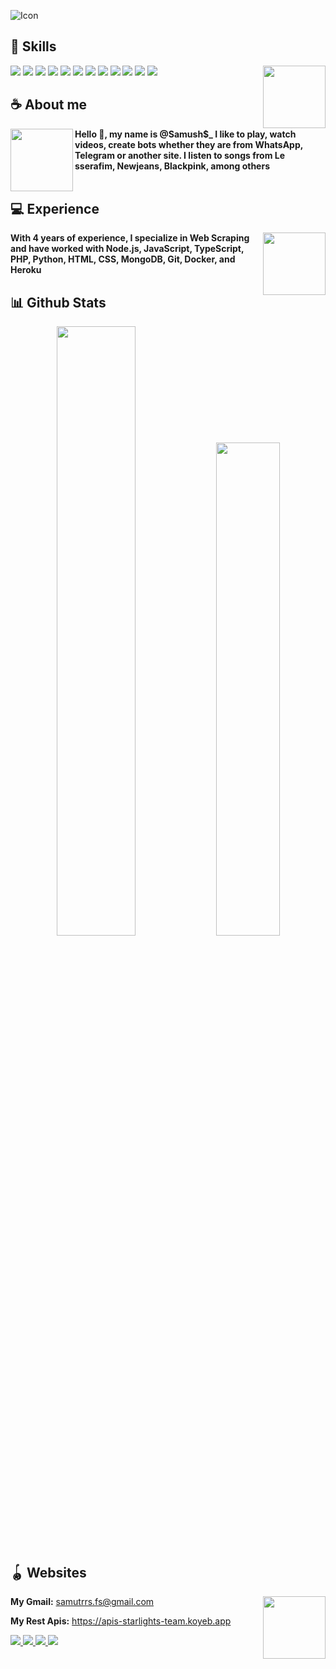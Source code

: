 ![Icon](https://i.postimg.cc/5tSnPSXg/acd061c0-5bb9-4e9b-a98c-097df06a2d43.jpg)

## **🍒 Skills**
<a href="https://github.com/HanSamu-27"><img align="right" width="100" src="https://i.postimg.cc/SsQVHY8h/6f82ff39-a045-4e6b-855d-6306f2d0d93a.jpg" /></a>
  <img src="https://img.shields.io/badge/Node.js-f5f5dc?logo=node.js&logoColor=000000&style=flat" />
</a>
  <img src="https://img.shields.io/badge/JavaScript-f5f5dc?logo=javascript&logoColor=000000&style=flat" />
  <img src="https://img.shields.io/badge/TypeScript-f5f5dc?logo=typescript&logoColor=000000&style=flat" />
  <img src="https://img.shields.io/badge/PHP-f5f5dc?logo=php&logoColor=000000&style=flat" />
  <img src="https://img.shields.io/badge/Python-f5f5dc?logo=python&logoColor=000000&style=flat" />
  <img src="https://img.shields.io/badge/CSS-f5f5dc?logo=css3&logoColor=000000&style=flat" />
  <img src="https://img.shields.io/badge/CSS3-f5f5dc?logo=css3&logoColor=000000&style=flat" />
  <img src="https://img.shields.io/badge/HTML-f5f5dc?logo=html5&logoColor=000000&style=flat" />
  <img src="https://img.shields.io/badge/MongoDB-f5f5dc?logo=mongodb&logoColor=000000&style=flat" />
  <img src="https://img.shields.io/badge/Git-f5f5dc?logo=git&logoColor=000000&style=flat" />
  <img src="https://img.shields.io/badge/Docker-f5f5dc?logo=docker&logoColor=000000&style=flat" />
  <img src="https://img.shields.io/badge/Heroku-f5f5dc?logo=heroku&logoColor=000000&style=flat" />

## **☕ About me**
<a href="https://github.com/HanSamu-27"><img align="left" width="100" src="https://i.postimg.cc/PJPy5G2V/4c8012b0-dc27-4c1f-9b81-2bf854b2ef29.jpg"></a>
**Hello 🙂, my name is @Samush$_ I like to play, watch videos, create bots whether they are from WhatsApp, Telegram or another site. I listen to songs from Le sserafim, Newjeans, Blackpink, among others**
<br><br>


## **💻 Experience**
<a href="https://github.com/HanSamu-27"><img align="right" width="100" src="https://i.postimg.cc/HWh3Pxkq/2be2012e-673e-4d64-a9a0-8fd8e678dbeb.jpg"></a>

**With 4 years of experience, I specialize in Web Scraping and have worked with Node.js, JavaScript, TypeScript, PHP, Python, HTML, CSS, MongoDB, Git, Docker, and Heroku**


## **📊 Github Stats**
<!-- <div><a href="https://github.com/HanSamu-27"><img width="100" src="https://cdn.discordapp.com/attachments/1077108830862839848/1107004077621125240/105017051_p13.png"></a><div> -->
<p align="center"><img width="50%" src="https://github-readme-stats.vercel.app/api?username=HanSamu-27&show_icons=true&count_private=true&hide_border=true&bg_color=f5f5dc&title_color=000000&text_color=000000&icon_color=000000
"/> <img width="45%" src="https://github-readme-stats.vercel.app/api/top-langs/?username=HanSamu-27&show_icons=true&count_private=true&hide_border=true&bg_color=f5f5dc&title_color=000000&text_color=000000&icon_color=000000&layout=compact"/>
</p>

<!-- <br><br><br><br> -->
## **🪀 Websites**
<a href="https://github.com/HanSamu-27"><img align="right" width="100" src="https://i.postimg.cc/0ygnPBmZ/41f333d1-791c-4818-8abc-553db79af23d.jpg" /></a>
**My Gmail:** samutrrs.fs@gmail.com

**My Rest Apis:** https://apis-starlights-team.koyeb.app

<a href="https://github.com/HanSamu-27">
  <img src="https://img.shields.io/badge/GitHub-f5f5dc?logo=github&logoColor=000000&style=flat" />
</a>
<a href="https://www.facebook.com/profile.php?id=100081433283599">
  <img src="https://img.shields.io/badge/Facebook-f5f5dc?logo=facebook&logoColor=000000&style=flat" />
</a>
<a href="https://youtube.com/@samu_lssf?feature=shared">
  <img src="https://img.shields.io/badge/YouTube-f5f5dc?logo=youtube&logoColor=000000&style=flat" />
</a>
<a href="https://wa.me/+5491168239750">
  <img src="https://img.shields.io/badge/WhatsApp-f5f5dc?logo=whatsapp&logoColor=000000&style=flat" />
</a>
